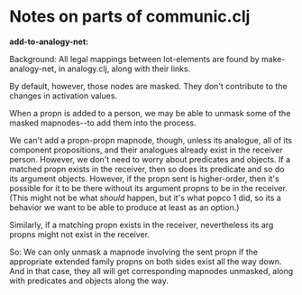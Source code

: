 Notes on parts of communic.clj
=======

**add-to-analogy-net:**

Background: All legal mappings between lot-elements are found by make-analogy-net,
in analogy.clj, along with their links.

By default, however, those nodes are masked.  They don't contribute to
the changes in activation values.

When a propn is added to a person, we may be able to unmask some of the
masked mapnodes--to add them into the process.

We can't add a propn-propn mapnode, though, unless its analogue, all of
its component propositions, and their analogues already exist in the
receiver person.  However, we don't need to worry about predicates and
objects.  If a matched propn exists in the receiver, then so does its
predicate and so do its argument objects.  However, if the propn sent is
higher-order, then it's possible for it to be there without its argument
propns to be in the receiver.  (This might not be what *should* happen,
but it's what popco 1 did, so its a behavior we want to be able to
produce at least as an option.)

Similarly, if a matching propn exists in the receiver, nevertheless its
arg propns might not exist in the receiver.

So: We can only unmask a mapnode involving the sent propn if the
appropriate extended family propns on both sides exist all the way down.
And in that case, they all will get corresponding mapnodes unmasked,
along with predicates and objects along the way.
